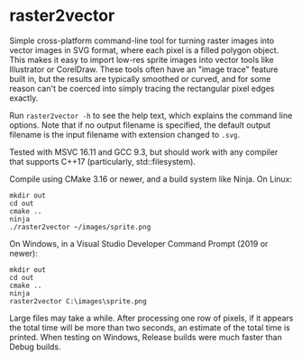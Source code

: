# raster2vector

Simple cross-platform command-line tool for turning raster images into vector
images in SVG format, where each pixel is a filled polygon object.  This makes
it easy to import low-res sprite images into vector tools like Illustrator or
CorelDraw.  These tools often have an "image trace" feature built in, but the
results are typically smoothed or curved, and for some reason can't be coerced
into simply tracing the rectangular pixel edges exactly.

Run `raster2vector -h` to see the help text, which explains the command line
options.  Note that if no output filename is specified, the default output
filename is the input filename with extension changed to `.svg`.

Tested with MSVC 16.11 and GCC 9.3, but should work with any compiler that
supports C++17 (particularly, std::filesystem).

Compile using CMake 3.16 or newer, and a build system like Ninja.  On Linux:

    mkdir out
    cd out
    cmake ..
    ninja
    ./raster2vector ~/images/sprite.png

On Windows, in a Visual Studio Developer Command Prompt (2019 or newer):

    mkdir out
    cd out
    cmake ..
    ninja
    raster2vector C:\images\sprite.png

Large files may take a while.  After processing one row of pixels, if it
appears the total time will be more than two seconds, an estimate of the
total time is printed.  When testing on Windows, Release builds were much
faster than Debug builds.
